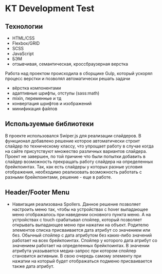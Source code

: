# KT Development Test

## Технологии

- HTML/CSS
- Flexbox/GRID
- SCSS
- JavaScript
- БЭМ
- отзывчивая, семантическая, кроссбраузерная верстка

Работа над проектом происходила в сборщике Gulp, который ускорял процесс верстки и позволял автоматически решать задачи
- вёрстка компонентами
- адаптивные шрифты, отступы (sass:math)
- mixin, переменные и тд
- конвертация шрифтов и изображений
- минификация файлов

## Используемые библиотеки
В проекте использовался Swiper.js для реализации слайдеров.
В функционал добавлено решение которое автоматически строит слайдер по техническому классу, что упрощает работу в случае когда на сайте присутствуют множество различных вариантов слайдера.
Проект не завершен, по той причине что были попытки добавить в слайдер возможность прекращать работу слайдера на определенных брейкпоинтах. Так, как есть слайдеры у которых разные условия отображения, необходимо реализовать возможность работать с разными брейкпоинтами, решение - еще в работе.

## Header/Footer Menu

- Навигация реализована Spollers. Данное решение позволяет настроить меню так, чтобы на устройствах с hover выпадающее меню отображалось при наведении основного пункта меню. А на устройствах с touch срабатывал спойлер, который позволяет открывать выпадающее меню при нажатии на объект. Родителю элементов списка присваивается дата атрибут со значением или без. Обычный спойлер с дата атрибутом без каких-либо значений работает на всех брейкпоинтах. Спойлер у которого дата атрибут со значением работает на определенных брейкпоинтах. В значении атрибута указывается медиа-запрос при котором спойлер становится активным. В свою очередь самому элементу при нажатии на который будет отображаться подменю присваивается также дата атрибут.

